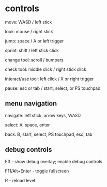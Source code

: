 # controls

move: WASD / left stick

look: mouse / right stick

jump: space / A or left trigger

sprint: shift / left stick click

change tool: scroll / bumpers

check tool: middle click / right stick click

interact/use tool: left click / X or right trigger

pause: esc or tab / start, select, or PS touchpad

## menu navigation

navigate: left stick, arrow keys, WASD

select: A, space, enter

back: B, start, select, PS touchpad, esc, tab

## debug controls

F3 - show debug overlay; enable debug controls

F11/Alt+Enter - toggle fullscreen

R - reload level

